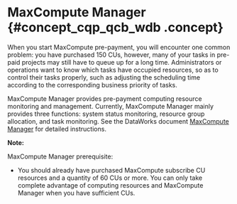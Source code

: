 # MaxCompute Manager {#concept_cqp_qcb_wdb .concept}

When you start MaxCompute pre-payment, you will encounter one common problem: you have purchased 150 CUs, however, many of your tasks in pre-paid projects may still have to queue up for a long time. Administrators or operations want to know which tasks have occupied resources, so as to control their tasks properly, such as adjusting the scheduling time according to the corresponding business priority of tasks.

MaxCompute Manager provides pre-payment computing resource monitoring and management. Currently, MaxCompute Manager mainly provides three functions: system status monitoring, resource group allocation, and task monitoring. See the DataWorks document [MaxCompute Manager](https://www.alibabacloud.com/help/doc-detail/73648.htm) for detailed instructions.

**Note:** 

MaxCompute Manager prerequisite:

-   You should already have purchased MaxCompute subscribe CU resources and a quantity of 60 CUs or more. You can only take complete advantage of computing resources and MaxCompute Manager when you have sufficient CUs.


